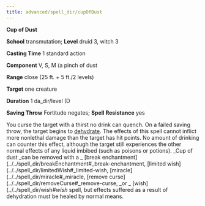 ```yaml
---
title: advanced/spell_dir/cupOfDust
---
```

 **Cup of Dust**

**School** transmutation; **Level** druid 3, witch 3

**Casting Time** 1 standard action

**Component** V, S, M (a pinch of dust

**Range** close (25 ft. + 5 ft./2 levels)

**Target** one creature

**Duration** 1 da_dir/level (D

**Saving Throw** Fortitude negates; **Spell Resistance** yes

You curse the target with a thirst no drink can quench. On a failed saving throw, the target begins to [dehydrate](../../environment#_starvation-and-thirst). The effects of this spell cannot inflict more nonlethal damage than the target has hit points. No amount of drinking can counter this effect, although the target still experiences the other normal effects of any liquid imbibed (such as poisons or potions). _Cup of dust _can be removed with a _ [break enchantment](../../spell_dir/breakEnchantment#_break-enchantment, [limited wish](../../spell_dir/limitedWish#_limited-wish, [miracle](../../spell_dir/miracle#_miracle, [remove curse](../../spell_dir/removeCurse#_remove-curse, _or _ [wish](../../spell_dir/wish#_wish_ spell, but effects suffered as a result of dehydration must be healed by normal means.

